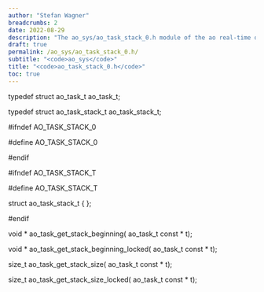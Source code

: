 ```yaml
---
author: "Stefan Wagner"
breadcrumbs: 2
date: 2022-08-29
description: "The ao_sys/ao_task_stack_0.h module of the ao real-time operating system."
draft: true
permalink: /ao_sys/ao_task_stack_0.h/ 
subtitle: "<code>ao_sys</code>"
title: "<code>ao_task_stack_0.h</code>"
toc: true
---
```


typedef struct  ao_task_t                   ao_task_t;

typedef struct  ao_task_stack_t             ao_task_stack_t;

#ifndef AO_TASK_STACK_0

#define AO_TASK_STACK_0

#endif

#ifndef AO_TASK_STACK_T

#define AO_TASK_STACK_T

struct  ao_task_stack_t                     { };

#endif

void *  ao_task_get_stack_beginning(        ao_task_t const * t);

void *  ao_task_get_stack_beginning_locked( ao_task_t const * t);

size_t  ao_task_get_stack_size(             ao_task_t const * t);

size_t  ao_task_get_stack_size_locked(      ao_task_t const * t);

